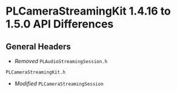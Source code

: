 # PLCameraStreamingKit 1.4.16 to 1.5.0 API Differences

## General Headers

- *Removed* `PLAudioStreamingSession.h`

```PLCameraStreamingKit.h```

- *Modified* `PLCameraStreamingSession`